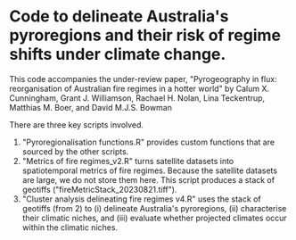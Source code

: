 # Code to delineate Australia's pyroregions and their risk of regime shifts under climate change.

This code accompanies the under-review paper, "Pyrogeography in flux: reorganisation of Australian fire regimes in a hotter world" by Calum X. Cunningham, Grant J. Williamson, Rachael H. Nolan, Lina Teckentrup, Matthias M. Boer, and David M.J.S. Bowman

There are three key scripts involved. 
1. "Pyroregionalisation functions.R" provides custom functions that are sourced by the other scripts. 
2. "Metrics of fire regimes_v2.R" turns satellite datasets into spatiotemporal metrics of fire regimes. Because the satellite datasets are large, we do not store them here. This script produces a stack of geotiffs ("fireMetricStack_20230821.tiff").
3. "Cluster analysis delineating fire regimes v4.R" uses the stack of geotiffs (from 2) to (i) delineate Australia's pyroregions, (ii) characterise their climatic niches, and (iii) evaluate whether projected climates occur within the climatic niches.
